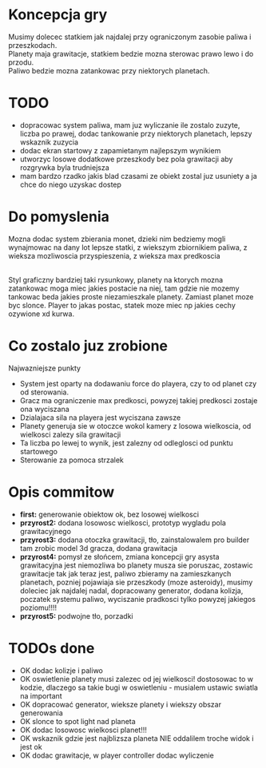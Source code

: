 # Koncepcja gry
Musimy dolecec statkiem jak najdalej przy ograniczonym zasobie paliwa i przeszkodach.<br>
Planety maja grawitacje, statkiem bedzie mozna sterowac prawo lewo i do przodu. <br>
Paliwo bedzie mozna zatankowac przy niektorych planetach. <br>

# TODO
- dopracowac system paliwa, mam juz wyliczanie ile zostalo zuzyte, liczba po prawej, dodac tankowanie przy niektorych planetach, lepszy wskaznik zuzycia
- dodac ekran startowy z zapamietanym najlepszym wynikiem
- utworzyc losowe dodatkowe przeszkody bez pola grawitacji aby rozgrywka byla trudniejsza
- mam bardzo rzadko jakis blad czasami ze obiekt zostal juz usuniety a ja chce do niego uzyskac dostep

# Do pomyslenia
Mozna dodac system zbierania monet, dzieki nim bedziemy mogli wynajmowac na dany lot lepsze statki, z wiekszym zbiornikiem paliwa, z wieksza mozliwoscia przyspieszenia, z wieksza max predkoscia <br><br>

Styl graficzny bardziej taki rysunkowy, planety na ktorych mozna zatankowac moga miec jakies postacie na niej, tam gdzie nie mozemy tankowac beda jakies proste niezamieszkale planety. Zamiast planet moze byc slonce. Player to jakas postac, statek moze miec np jakies cechy ozywione xd kurwa.

# Co zostalo juz zrobione
Najwazniejsze punkty <br>
- System jest oparty na dodawaniu force do playera, czy to od planet czy od sterowania.
- Gracz ma ograniczenie max predkosci, powyzej takiej predkosci zostaje ona wyciszana
- Dzialajaca sila na playera jest wyciszana zawsze
- Planety generuja sie w otoczce wokol kamery z losowa wielkoscia, od wielkosci zalezy sila grawitacji
- Ta liczba po lewej to wynik, jest zalezny od odleglosci od punktu startowego
- Sterowanie za pomoca strzalek

# Opis commitow
- <b>first:</b> generowanie obiektow ok, bez losowej wielkosci
- <b>przyrost2:</b> dodana losowosc wielkosci, prototyp wygladu pola grawitacyjnego
- <b>przyrost3:</b> dodana otoczka grawitacji, tło, zainstalowalem pro builder tam zrobic model 3d gracza, dodana grawitacja
- <b>przyrost4:</b> pomysł ze słońcem, zmiana koncepcji gry asysta grawitacyjna jest niemozliwa bo planety musza sie poruszac, zostawic grawitacje tak jak teraz jest, paliwo zbieramy na zamieszkanych planetach, pozniej pojawiaja sie przeszkody (moze asteroidy), musimy doleciec jak najdalej nadal, dopracowany generator, dodana kolizja, poczatek systemu paliwo, wyciszanie pradkosci tylko powyzej jakiegos poziomu!!!!
- <b>przyrost5:</b> podwojne tło, porzadki

# TODOs done
- OK dodac kolizje i paliwo
- OK oswietlenie planety musi zalezec od jej wielkosci! dostosowac to w kodzie, dlaczego sa takie bugi w oswietleniu - musialem ustawic swiatla na important
- OK dopracować generator, wieksze planety i wiekszy obszar generowania
- OK slonce to spot light nad planeta
- OK dodac losowosc wielkosci planet!!!
- OK wskaznik gdzie jest najblizsza planeta NIE oddalilem troche widok i jest ok
- OK dodac grawitacje, w player controller dodac wyliczenie